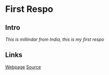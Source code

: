 # First Respo #

## Intro
*This is millindar from India, this is my first respo*


## Links ##
[Webpage](https://milindar.github.io/sample/ "Website")
[Source](https://github.com/milindar/sample- "Source")

 
